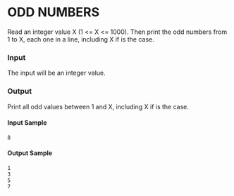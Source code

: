 # ODD NUMBERS
Read an integer value X (1 <= X <= 1000).  Then print the odd numbers from 1 to X, each one in a line, including X if is the case.
### Input
The input will be an integer value.
### Output
Print all odd values between 1 and X, including X if is the case.
#### Input Sample
    8
#### Output Sample
    1  
    3  
    5  
    7